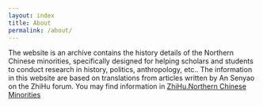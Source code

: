 ```yaml
---
layout: index
title: About
permalink: /about/
---
```


The website is an archive contains the history details of the Northern Chinese minorities, specifically designed for helping scholars and students to conduct research in history, politics, anthropology, etc.. The information in this website are based on translations from articles written by An Senyao on the ZhiHu forum. You may find information in [ZhiHu.Northern Chinese Minorities](https://www.zhihu.com/question/34856776/answer/1048893096?utm_source=wechat_session&utm_medium=social&utm_oi=919690315185655808&utm_content=group3_Answer&utm_campaign=shareopn)